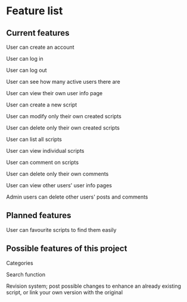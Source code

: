 # Feature list
## Current features
User can create an account

User can log in

User can log out

User can see how many active users there are

User can view their own user info page

User can create a new script

User can modify only their own created scripts

User can delete only their own created scripts

User can list all scripts

User can view individual scripts

User can comment on scripts

User can delete only their own comments

User can view other users' user info pages

Admin users can delete other users' posts and comments

## Planned features
User can favourite scripts to find them easily

## Possible features of this project
Categories

Search function

Revision system; post possible changes to enhance an already existing script, or link your own version with the original
